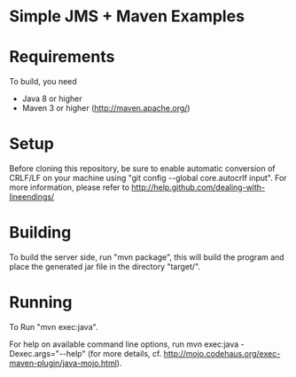 Simple JMS + Maven Examples
=============

Requirements
======
To build, you need 

* Java 8 or higher 
* Maven 3 or higher (http://maven.apache.org/)

Setup
======
Before cloning this repository, be sure to enable automatic conversion of CRLF/LF on your machine using "git config --global core.autocrlf input". For more information, please  refer to http://help.github.com/dealing-with-lineendings/

Building
======
To build the server side, run "mvn package", this will build the program and place the generated jar file in the directory "target/".

Running
======
To Run "mvn exec:java". 

For help on available command line options, run mvn exec:java -Dexec.args="--help" (for more details, cf. http://mojo.codehaus.org/exec-maven-plugin/java-mojo.html).

